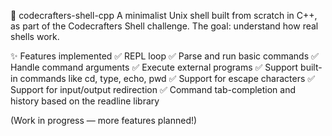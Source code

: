 ﻿🐚 codecrafters-shell-cpp
A minimalist Unix shell built from scratch in C++, as part of the Codecrafters Shell challenge.
The goal: understand how real shells work.

✨ Features implemented
✅ REPL loop
✅ Parse and run basic commands
✅ Handle command arguments
✅ Execute external programs
✅ Support built-in commands like cd, type, echo, pwd
✅ Support for escape characters
✅ Support for input/output redirection
✅ Command tab-completion and history based on the readline library

(Work in progress — more features planned!)

